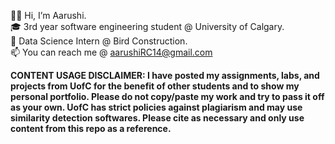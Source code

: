👋🏽 Hi, I’m Aarushi.  <br />
🎓 3rd year software engineering student @ University of Calgary.  <br />
💼 Data Science Intern @ Bird Construction.  <br />
📫 You can reach me @ aarushiRC14@gmail.com  <br />

**CONTENT USAGE DISCLAIMER: I have posted my assignments, labs, and projects from UofC for the benefit of other students and to show my personal portfolio. Please do not copy/paste my work and try to pass it off as your own. UofC has strict policies against plagiarism and may use similarity detection softwares. Please cite as necessary and only use content from this repo as a reference.**

